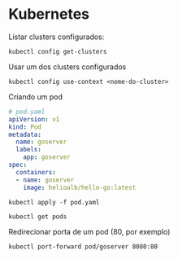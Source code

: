# Kubernetes

Listar clusters configurados:

```shell
kubectl config get-clusters
```

Usar um dos clusters configurados

```shell
kubectl config use-context <nome-do-cluster>
```

Criando um pod

```yaml
# pod.yaml
apiVersion: v1
kind: Pod
metadata:
  name: goserver
  labels:
    app: goserver
spec:
  containers:
  - name: goserver
    image: helioalb/hello-go:latest
```

```shell
kubectl apply -f pod.yaml
```

```shell
kubectl get pods
```

Redirecionar porta de um pod (80, por exemplo)

```shell
kubectl port-forward pod/goserver 8080:80
```
